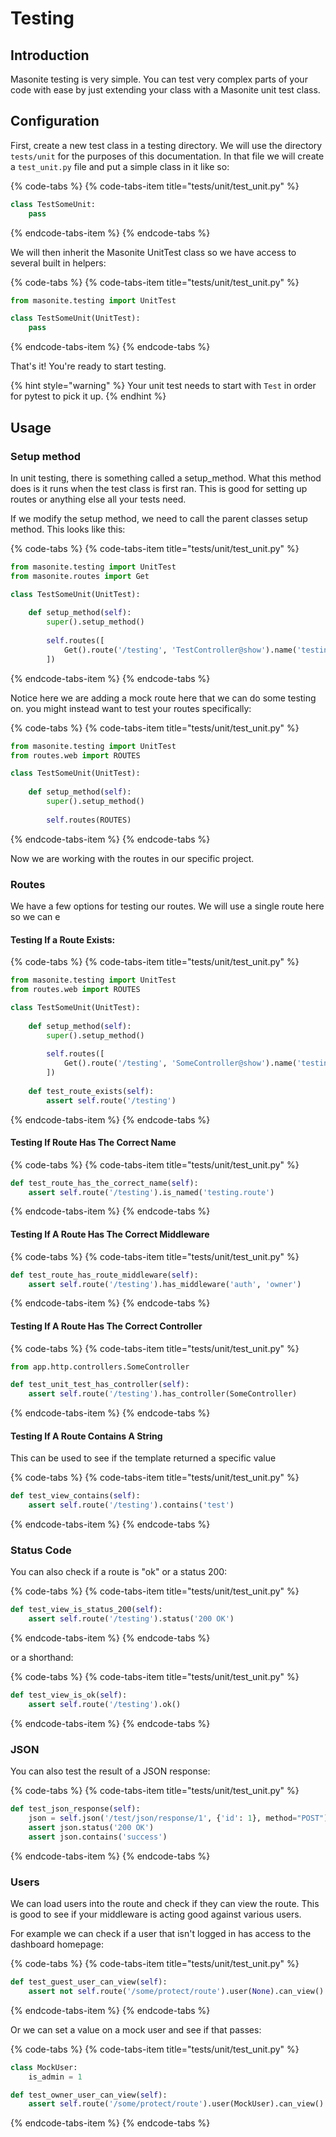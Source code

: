# Testing

## Introduction

Masonite testing is very simple. You can test very complex parts of your code with ease by just extending your class with a Masonite unit test class.

## Configuration

First, create a new test class in a testing directory. We will use the directory `tests/unit` for the purposes of this documentation. In that file we will create a `test_unit.py` file and put a simple class in it like so:

{% code-tabs %}
{% code-tabs-item title="tests/unit/test\_unit.py" %}
```python
class TestSomeUnit:
    pass
```
{% endcode-tabs-item %}
{% endcode-tabs %}

We will then inherit the Masonite UnitTest class so we have access to several built in helpers:

{% code-tabs %}
{% code-tabs-item title="tests/unit/test\_unit.py" %}
```python
from masonite.testing import UnitTest

class TestSomeUnit(UnitTest):
    pass
```
{% endcode-tabs-item %}
{% endcode-tabs %}

That's it! You're ready to start testing.

{% hint style="warning" %}
Your unit test needs to start with `Test` in order for pytest to pick it up.
{% endhint %}

## Usage

### Setup method

In unit testing, there is something called a setup\_method. What this method does is it runs when the test class is first ran. This is good for setting up routes or anything else all your tests need.

If we modify the setup method, we need to call the parent classes setup method. This looks like this:

{% code-tabs %}
{% code-tabs-item title="tests/unit/test\_unit.py" %}
```python
from masonite.testing import UnitTest
from masonite.routes import Get

class TestSomeUnit(UnitTest):
    
    def setup_method(self):
        super().setup_method()
        
        self.routes([
            Get().route('/testing', 'TestController@show').name('testing.route').middleware('auth', 'owner')
        ])
```
{% endcode-tabs-item %}
{% endcode-tabs %}

Notice here we are adding a mock route here that we can do some testing on. you might instead want to test your routes specifically:

{% code-tabs %}
{% code-tabs-item title="tests/unit/test\_unit.py" %}
```python
from masonite.testing import UnitTest
from routes.web import ROUTES

class TestSomeUnit(UnitTest):
    
    def setup_method(self):
        super().setup_method()
        
        self.routes(ROUTES)
```
{% endcode-tabs-item %}
{% endcode-tabs %}

Now we are working with the routes in our specific project.

### Routes

We have a few options for testing our routes. We will use a single route here so we can e

#### Testing If a Route Exists:

{% code-tabs %}
{% code-tabs-item title="tests/unit/test\_unit.py" %}
```python
from masonite.testing import UnitTest
from routes.web import ROUTES

class TestSomeUnit(UnitTest):
    
    def setup_method(self):
        super().setup_method()
        
        self.routes([
            Get().route('/testing', 'SomeController@show').name('testing.route').middleware('auth', 'owner')
        ])
    
    def test_route_exists(self):
        assert self.route('/testing')
```
{% endcode-tabs-item %}
{% endcode-tabs %}

#### Testing If Route Has The Correct Name

{% code-tabs %}
{% code-tabs-item title="tests/unit/test\_unit.py" %}
```python
def test_route_has_the_correct_name(self):
    assert self.route('/testing').is_named('testing.route')
```
{% endcode-tabs-item %}
{% endcode-tabs %}

#### Testing If A Route Has The Correct Middleware

{% code-tabs %}
{% code-tabs-item title="tests/unit/test\_unit.py" %}
```python
def test_route_has_route_middleware(self):
    assert self.route('/testing').has_middleware('auth', 'owner')
```
{% endcode-tabs-item %}
{% endcode-tabs %}

#### Testing If A Route Has The Correct Controller

{% code-tabs %}
{% code-tabs-item title="tests/unit/test\_unit.py" %}
```python
from app.http.controllers.SomeController

def test_unit_test_has_controller(self):
    assert self.route('/testing').has_controller(SomeController)
```
{% endcode-tabs-item %}
{% endcode-tabs %}

#### Testing If A Route Contains A String

This can be used to see if the template returned a specific value

{% code-tabs %}
{% code-tabs-item title="tests/unit/test\_unit.py" %}
```python
def test_view_contains(self):
    assert self.route('/testing').contains('test')
```
{% endcode-tabs-item %}
{% endcode-tabs %}

### Status Code

You can also check if a route is "ok" or a status 200:

{% code-tabs %}
{% code-tabs-item title="tests/unit/test\_unit.py" %}
```python
def test_view_is_status_200(self):
    assert self.route('/testing').status('200 OK')
```
{% endcode-tabs-item %}
{% endcode-tabs %}

or a shorthand:

{% code-tabs %}
{% code-tabs-item title="tests/unit/test\_unit.py" %}
```python
def test_view_is_ok(self):
    assert self.route('/testing').ok()
```
{% endcode-tabs-item %}
{% endcode-tabs %}

### JSON

You can also test the result of a JSON response:

{% code-tabs %}
{% code-tabs-item title="tests/unit/test\_unit.py" %}
```python
def test_json_response(self):
    json = self.json('/test/json/response/1', {'id': 1}, method="POST")
    assert json.status('200 OK')
    assert json.contains('success')
```
{% endcode-tabs-item %}
{% endcode-tabs %}

### Users

We can load users into the route and check if they can view the route. This is good to see if your middleware is acting good against various users. 

For example we can check if a user that isn't logged in has access to the dashboard homepage:

{% code-tabs %}
{% code-tabs-item title="tests/unit/test\_unit.py" %}
```python
def test_guest_user_can_view(self):
    assert not self.route('/some/protect/route').user(None).can_view()
```
{% endcode-tabs-item %}
{% endcode-tabs %}

Or we can set a value on a mock user and see if that passes:

{% code-tabs %}
{% code-tabs-item title="tests/unit/test\_unit.py" %}
```python
class MockUser:
    is_admin = 1

def test_owner_user_can_view(self):
    assert self.route('/some/protect/route').user(MockUser).can_view()
```
{% endcode-tabs-item %}
{% endcode-tabs %}

